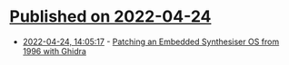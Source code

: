 # [Published on 2022-04-24](index.md)

* [2022-04-24, 14:05:17](https://news.ycombinator.com/item?id=31144106) - [Patching an Embedded Synthesiser OS from 1996 with Ghidra](http://blog.petersobot.com/patching-the-k2500)
